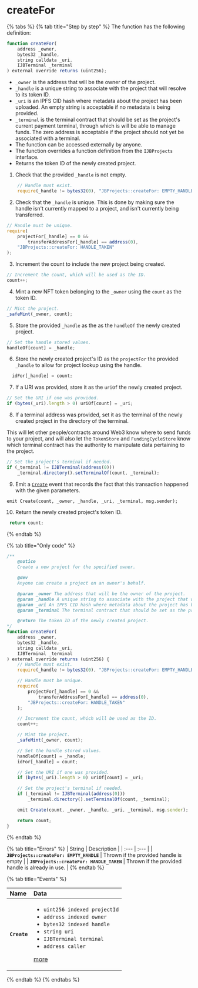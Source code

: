 # createFor



{% tabs %}
{% tab title="Step by step" %}
The function has the following definition:

```javascript
function createFor(
    address _owner,
    bytes32 _handle,
    string calldata _uri,
    IJBTerminal _terminal
) external override returns (uint256);
```

* `_owner` is the address that will be the owner of the project.
* `_handle` is a unique string to associate with the project that will resolve to its token ID.
* `_uri` is an IPFS CID hash where metadata about the project has been uploaded. An empty string is acceptable if no metadata is being provided.
* `_terminal` is the terminal contract that should be set as the project's current payment terminal, through which is will be able to manage funds. The zero address is acceptable if the project should not yet be associated with a terminal.
* The function can be accessed externally by anyone. 
* The function overrides a function definition from the `IJBProjects` interface.
* Returns the token ID of the newly created project.

1. Check that the provided `_handle` is not empty.

```javascript
    // Handle must exist.
    require(_handle != bytes32(0), "JBProjects::createFor: EMPTY_HANDLE");
```

2. Check that the `_handle` is unique. This is done by making sure the handle isn't currently mapped to a project, and isn't currently being transferred.

```javascript
// Handle must be unique.
require(
    projectFor[_handle] == 0 &&
        transferAddressFor[_handle] == address(0),
    "JBProjects::createFor: HANDLE_TAKEN"
);
```

3. Increment the count to include the new project being created. 

```javascript
// Increment the count, which will be used as the ID.
count++;
```

4. Mint a new NFT token belonging to the `_owner` using the `count` as the token ID. 

```javascript
// Mint the project.
_safeMint(_owner, count);
```

5. Store the provided `_handle` as the as the `handleOf` the newly created project.

```javascript
// Set the handle stored values.
handleOf[count] = _handle;
```

6. Store the newly created project's ID as the `projectFor` the provided `_handle` to allow for project lookup using the handle.

```javascript
  idFor[_handle] = count;
```

7. If a URI was provided,  store it as the `uriOf` the newly created project. 

```javascript
// Set the URI if one was provided.
if (bytes(_uri).length > 0) uriOf[count] = _uri;
```

8. If a terminal address was provided, set it as the terminal of the newly created project in the directory of the terminal. 

This will let other people/contracts around Web3 know where to send funds to your project, and will also let the `TokenStore` and `FundingCycleStore` know which terminal contract has the authority to manipulate data pertaining to the project.

```javascript
// Set the project's terminal if needed.
if (_terminal != IJBTerminal(address(0)))
    _terminal.directory().setTerminalOf(count, _terminal);
```

9. Emit a [`Create`](../events/create.md) event that records the fact that this transaction happened with the given parameters. 

```
emit Create(count, _owner, _handle, _uri, _terminal, msg.sender);
```

10. Return the newly created project's token ID.

```javascript
 return count;
```
{% endtab %}

{% tab title="Only code" %}
```javascript
/**
    @notice 
    Create a new project for the specified owner.

    @dev 
    Anyone can create a project on an owner's behalf.

    @param _owner The address that will be the owner of the project.
    @param _handle A unique string to associate with the project that will resolve to its token ID.
    @param _uri An IPFS CID hash where metadata about the project has been uploaded. An empty string is acceptable if no metadata is being provided.
    @param _terminal The terminal contract that should be set as the project's current payment terminal, through which is will be able to manage funds. The zero address is acceptable if the project should not yet be associated with a terminal.

    @return The token ID of the newly created project.
*/
function createFor(
    address _owner,
    bytes32 _handle,
    string calldata _uri,
    IJBTerminal _terminal
) external override returns (uint256) {
    // Handle must exist.
    require(_handle != bytes32(0), "JBProjects::createFor: EMPTY_HANDLE");

    // Handle must be unique.
    require(
        projectFor[_handle] == 0 &&
            transferAddressFor[_handle] == address(0),
        "JBProjects::createFor: HANDLE_TAKEN"
    );

    // Increment the count, which will be used as the ID.
    count++;

    // Mint the project.
    _safeMint(_owner, count);

    // Set the handle stored values.
    handleOf[count] = _handle;
    idFor[_handle] = count;

    // Set the URI if one was provided.
    if (bytes(_uri).length > 0) uriOf[count] = _uri;

    // Set the project's terminal if needed.
    if (_terminal != IJBTerminal(address(0)))
        _terminal.directory().setTerminalOf(count, _terminal);

    emit Create(count, _owner, _handle, _uri, _terminal, msg.sender);

    return count;
}
```
{% endtab %}

{% tab title="Errors" %}
| String | Description |
| :--- | :--- |
| **`JBProjects::createFor: EMPTY_HANDLE`** | Thrown if the provided handle is empty |
| **`JBProjects::createFor: HANDLE_TAKEN`** | Thrown if the provided handle is already in use. |
{% endtab %}

{% tab title="Events" %}
<table>
  <thead>
    <tr>
      <th style="text-align:left">Name</th>
      <th style="text-align:left">Data</th>
    </tr>
  </thead>
  <tbody>
    <tr>
      <td style="text-align:left"><b><code>Create</code></b>
      </td>
      <td style="text-align:left">
        <ul>
          <li><code>uint256 indexed projectId</code> 
          </li>
          <li><code>address indexed owner</code> 
          </li>
          <li><code>bytes32 indexed handle</code>
          </li>
          <li><code>string uri</code> 
          </li>
          <li><code>IJBTerminal terminal</code> 
          </li>
          <li><code>address caller</code>
          </li>
        </ul>
        <p><a href="../events/create.md">more</a>
        </p>
      </td>
    </tr>
  </tbody>
</table>
{% endtab %}
{% endtabs %}





